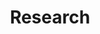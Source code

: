 ---
layout: page
title: Research
nav: true
nav_order: 3
dropdown: true
children: 
    - title: Projects
      permalink: /projects/
    - title: divider
    - title: Publications
      permalink: /publications/
    - title: divider
    - title: Preprints
      permalink: /preprints/
    - title: divider
    - title: Repositories
      permalink: /repositories/
---